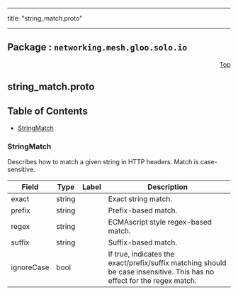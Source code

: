 
---

title: "string_match.proto"

---

## Package : `networking.mesh.gloo.solo.io`



<a name="top"></a>

<a name="API Reference for string_match.proto"></a>
<p align="right"><a href="#top">Top</a></p>

## string_match.proto


## Table of Contents
  - [StringMatch](#networking.mesh.gloo.solo.io.StringMatch)







<a name="networking.mesh.gloo.solo.io.StringMatch"></a>

### StringMatch
Describes how to match a given string in HTTP headers. Match is case-sensitive.


| Field | Type | Label | Description |
| ----- | ---- | ----- | ----------- |
| exact | string |  | Exact string match. |
  | prefix | string |  | Prefix-based match. |
  | regex | string |  | ECMAscript style regex-based match. |
  | suffix | string |  | Suffix-based match. |
  | ignoreCase | bool |  | If true, indicates the exact/prefix/suffix matching should be case insensitive. This has no effect for the regex match. |
  




 <!-- end messages -->

 <!-- end enums -->

 <!-- end HasExtensions -->

 <!-- end services -->

